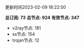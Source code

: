更新时间2023-02-09 18:22:50

**总订阅: 73**
**总节点: 924**
**有效节点: 347**
- v2ray节点: 181
- ss节点: 154
- trojan节点: 12
